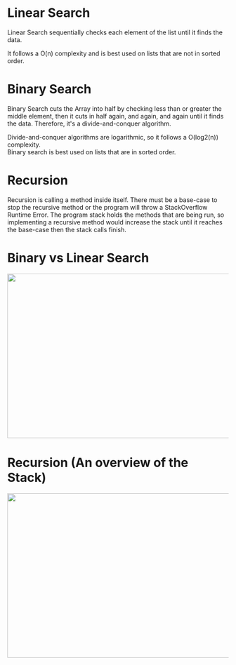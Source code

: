 # Linear Search
Linear Search sequentially checks each element of the list until it finds the data.  

It follows a O(n) complexity and is best used on lists that are not in sorted order.  

# Binary Search
Binary Search cuts the Array into half by checking less than or greater the middle element, then it cuts in half again, and again, and again until it finds the data. Therefore, it's a divide-and-conquer algorithm.  

Divide-and-conquer algorithms are logarithmic, so it follows a O(log2(n)) complexity.  
Binary search is best used on lists that are in sorted order.

# Recursion
Recursion is calling a method inside itself. There must be a base-case to stop the recursive method or the program will throw a StackOverflow Runtime Error. The program stack holds the methods that are being run, so implementing a recursive method would increase the stack until it reaches the base-case then the stack calls finish.   

# Binary vs Linear Search
<img src="/references/Java/DS and Algos/src/search/images/binarylinearsearch.gif" width="675" height="375" />

# Recursion (An overview of the Stack)
<img src="/references/Java/DS and Algos/src/search/images/recursion.gif" width="675" height="375" />
